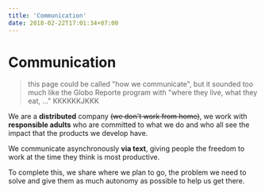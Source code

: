 ```yaml
---
title: 'Communication'
date: 2018-02-22T17:01:34+07:00
---
```


# Communication

> this page could be called "how we communicate", but it sounded too much like the Globo Reporte program with "where they live, what they eat, ..." KKKKKKJKKK

We are a **distributed** company ~~(we don't work from home)~~, we work with **responsible adults** who are committed to what we do and who all see the impact that the products we develop have.

We communicate asynchronously **via text**, giving people the freedom to work at the time they think is most productive.

To complete this, we share where we plan to go, the problem we need to solve and give them as much autonomy as possible to help us get there.
